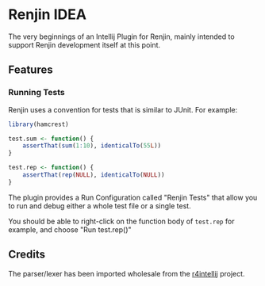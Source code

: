 
# Renjin IDEA

The very beginnings of an Intellij Plugin for Renjin, mainly
intended to support Renjin development itself at this point. 

## Features

### Running Tests

Renjin uses a convention for tests that is similar to JUnit. For
example:

```.R
library(hamcrest)

test.sum <- function() {
    assertThat(sum(1:10), identicalTo(55L))
}

test.rep <- function() {
    assertThat(rep(NULL), identicalTo(NULL))
}
```

The plugin provides a Run Configuration called "Renjin Tests" that 
allow you to run and debug either a whole test file or a single test.

You should be able to right-click on the function body of `test.rep` for
example, and choose "Run test.rep()"

## Credits

The parser/lexer has been imported wholesale from the 
[r4intellij](https://github.com/holgerbrandl/r4intellij) project.



